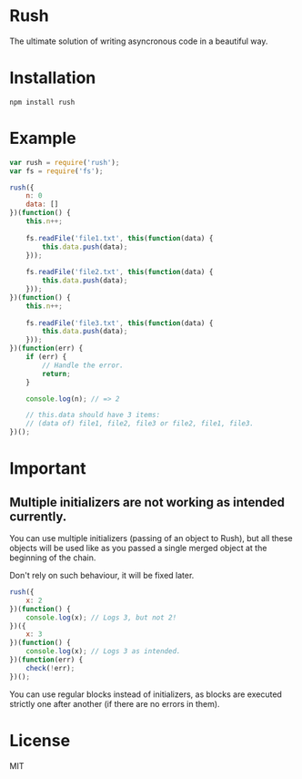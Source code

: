 # Rush

The ultimate solution of writing asyncronous code in a beautiful way.

# Installation

```
npm install rush
```

# Example

```javascript
var rush = require('rush');
var fs = require('fs');

rush({
	n: 0
	data: []
})(function() {
	this.n++;
	
	fs.readFile('file1.txt', this(function(data) {
		this.data.push(data);
	}));
	
	fs.readFile('file2.txt', this(function(data) {
		this.data.push(data);
	}));
})(function() {
	this.n++;
	
	fs.readFile('file3.txt', this(function(data) {
		this.data.push(data);
	}));
})(function(err) {
	if (err) {
		// Handle the error.
		return;
	}

	console.log(n); // => 2

	// this.data should have 3 items:
	// (data of) file1, file2, file3 or file2, file1, file3.
})();

```

# Important

## Multiple initializers are not working as intended currently.

You can use multiple initializers (passing of an object to Rush), but all these objects will be used like as you passed a single merged object at the beginning of the chain.

Don't rely on such behaviour, it will be fixed later.

```javascript
rush({
	x: 2
})(function() {
	console.log(x); // Logs 3, but not 2!
})({
	x: 3
})(function() {
	console.log(x); // Logs 3 as intended.
})(function(err) {
	check(!err);
})();
```

You can use regular blocks instead of initializers, as blocks are executed strictly one after another (if there are no errors in them).

# License

MIT
